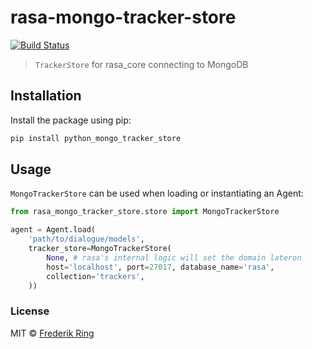 # rasa-mongo-tracker-store
[![Build Status](https://travis-ci.org/m90/rasa-mongo-tracker-store.svg?branch=master)](https://travis-ci.org/m90/rasa-mongo-tracker-store)
> `TrackerStore` for rasa_core connecting to MongoDB

## Installation

Install the package using pip:

```sh
pip install python_mongo_tracker_store
```

## Usage

`MongoTrackerStore` can be used when loading or instantiating an Agent:

```py
from rasa_mongo_tracker_store.store import MongoTrackerStore

agent = Agent.load(
    'path/to/dialogue/models',
    tracker_store=MongoTrackerStore(
        None, # rasa's internal logic will set the domain lateron
        host='localhost', port=27017, database_name='rasa',
        collection='trackers',
    ))

```

### License
MIT © [Frederik Ring](http://www.frederikring.com)

